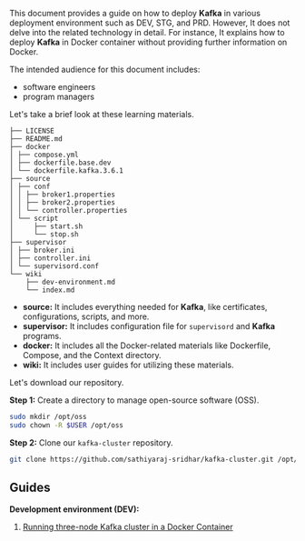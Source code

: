 This document provides a guide on how to deploy **Kafka** in various deployment environment such as DEV, STG, and PRD. However, It does not delve into the related technology in detail. For instance, It explains how to deploy **Kafka** in Docker container without providing further information on Docker.

The intended audience for this document includes:
- software engineers
- program managers

Let's take a brief look at these learning materials.

```
├── LICENSE
├── README.md
├── docker
│ ├── compose.yml
│ ├── dockerfile.base.dev
│ └── dockerfile.kafka.3.6.1
├── source
│ ├── conf
│ │ ├── broker1.properties
│ │ ├── broker2.properties
│ │ └── controller.properties
│ └── script
│     ├── start.sh
│     └── stop.sh
├── supervisor
│ ├── broker.ini
│ ├── controller.ini
│ └── supervisord.conf
└── wiki
    ├── dev-environment.md
    └── index.md
```
- **source:** It includes everything needed for **Kafka**, like certificates, configurations, scripts, and more.
- **supervisor:** It includes configuration file for `supervisord` and **Kafka** programs.
- **docker:** It includes all the Docker-related materials like Dockerfile, Compose, and the Context directory.
- **wiki:** It includes user guides for utilizing these materials.

Let's download our repository.

**Step 1:** Create a directory to manage open-source software (OSS).

```bash
sudo mkdir /opt/oss
sudo chown -R $USER /opt/oss
```

**Step 2:** Clone our `kafka-cluster` repository.

```bash
git clone https://github.com/sathiyaraj-sridhar/kafka-cluster.git /opt/oss/kafka-cluster
```

## Guides

**Development environment (DEV):**
1. [Running three-node Kafka cluster in a Docker Container](dev-environment.md)
